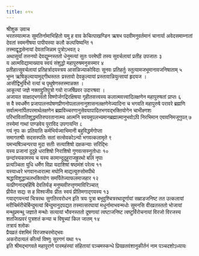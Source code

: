 ```yaml
---
title: ०१५
---
```

श्रीशुक उवाच  
भरतस्यात्मजः सुमतिर्नामाभिहितो यमु ह वाव केचित्पाखण्डिन ऋषभ पदवीमनुवर्तमानं चानार्या अवेदसमाम्नातां देवतां स्वमनीषया पापीयस्या कलौ कल्पयिष्यन्ति १  
तस्माद्वृद्धसेनायां देवताजिन्नाम पुत्रोऽभवत् २  
अथासुर्यां तत्तनयो देवद्युम्नस्ततो धेनुमत्यां सुतः परमेष्ठी तस्य सुवर्चलायां प्रतीह उपजातः ३  
य आत्मविद्यामाख्याय स्वयं संशुद्धो महापुरुषमनुसस्मार ४  
प्रतीहात्सुवर्चलायां प्रतिहर्त्रादयस्त्रय आसन्निज्याकोविदाः सूनवः प्रतिहर्तुः स्तुत्यामजभूमानावजनिषाताम् ५  
भूम्न ऋषिकुल्यायामुद्गीथस्ततः प्रस्तावो देवकुल्यायां प्रस्तावान्नियुत्सायां हृदयज ।  
आसीद्विभुर्विभो रत्यां च पृथुषेणस्तस्मान्नक्त ।  
आकूत्यां जज्ञे नक्ताद्द्रुतिपुत्रो गयो राजर्षिप्रवर उदारश्रवा ।  
अजायत साक्षाद्भगवतो विष्णोर्जगद्रिरक्षिषया गृहीतसत्त्वस्य कलात्मवत्त्वादिलक्षणेन महापुरुषतां प्राप्तः ६  
स वै स्वधर्मेण प्रजापालनपोषणप्रीणनोपलालनानुशासनलक्षणेनेज्यादिना च भगवति महापुरुषे परावरे ब्रह्मणि सर्वात्मनार्पितपरमार्थलक्षणेन ब्रह्मविच्चरणानुसेवयापादितभगवद्भक्तियोगेन चाभीक्ष्णशः परिभावितातिशुद्धमतिरुपरतानात्म्य आत्मनि स्वयमुपलभ्यमानब्रह्मात्मानुभवोऽपि निरभिमान एवावनिमजूगुपत् ७  
तस्येमां गाथां पाण्डवेय पुराविद उपगायन्ति ८  
गयं नृपः कः प्रतियाति कर्मभिर्यज्वाभिमानी बहुविद्धर्मगोप्ता  
समागतश्रीः सदसस्पतिः सतां सत्सेवकोऽन्यो भगवत्कलामृते ९  
यमभ्यषिञ्चन्परया मुदा सतीः सत्याशिषो दक्षकन्याः सरिद्भिः  
यस्य प्रजानां दुदुहे धराशिषो निराशिषो गुणवत्सस्नुतोधाः १०  
छन्दांस्यकामस्य च यस्य कामान्दुदूहुराजह्रुरथो बलिं नृपाः  
प्रत्यञ्चिता युधि धर्मेण विप्रा यदाशिषां षष्ठमंशं परेत्य ११  
यस्याध्वरे भगवानध्वरात्मा मघोनि माद्यत्युरुसोमपीथे  
श्रद्धाविशुद्धाचलभक्तियोग समर्पितेज्याफलमाजहार १२  
यत्प्रीणनाद्बर्हिषि देवतिर्यङ् मनुष्यवीरुत्तृणमाविरिञ्चात्  
प्रीयेत सद्यः स ह विश्वजीवः प्रीतः स्वयं प्रीतिमगाद्गयस्य १३  
गयाद्गयन्त्यां चित्ररथः सुगतिरवरोधन इति त्रयः पुत्रा बभूवुश्चित्ररथादूर्णायां सम्राडजनिष्ट तत उत्कलायां मरीचिर्मरीचेर्बिन्दुमत्यां बिन्दुमानुदपद्यत तस्मात्सरघायां मधुर्नामाभवन्मधोः सुमनसि वीरव्रतस्ततो भोजायां मन्थुप्रमन्थू जज्ञाते मन्थोः सत्यायां भौवनस्ततो दूषणायां त्वष्टाजनिष्ट त्वष्टुर्विरोचनायां विरजो विरजस्य शतजित्प्रवरं पुत्रशतं कन्या च विषूच्यां किल जातम् १४  
तत्रायं श्लोकः  
प्रैयव्रतं वंशमिमं विरजश्चरमोद्भवः  
अकरोदत्यलं कीर्त्या विष्णुः सुरगणं यथा १५  
इति श्रीमद्भागवते महापुराणे पारमहंस्यां संहितायां पञ्चमस्कन्धे प्रियव्रतवंशानुकीर्तनं नाम पञ्चदशोऽध्यायः